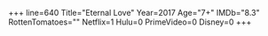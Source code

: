 +++
line=640
Title="Eternal Love"
Year=2017
Age="7+"
IMDb="8.3"
RottenTomatoes=""
Netflix=1
Hulu=0
PrimeVideo=0
Disney=0
+++

